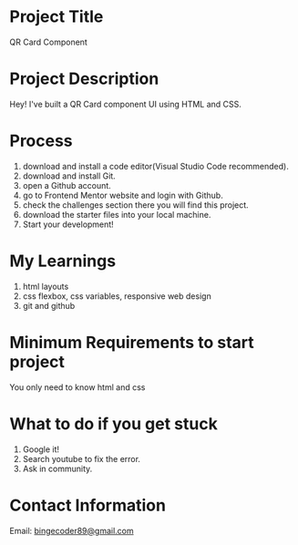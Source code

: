 # Project Title
QR Card Component

# Project Description
Hey! I've built a QR Card component UI using HTML and CSS.

# Process
1. download and install a code editor(Visual Studio Code recommended).
2. download and install Git.
3. open a Github account.
4. go to Frontend Mentor website and login with Github.
5. check the challenges section there you will find this project.
6. download the starter files into your local machine.
7. Start your development!

# My Learnings
1. html layouts
2. css flexbox, css variables, responsive web design
3. git and github

# Minimum Requirements to start project
You only need to know html and css

# What to do if you get stuck
1. Google it!
2. Search youtube to fix the error.
3. Ask in community.

# Contact Information
Email: bingecoder89@gmail.com